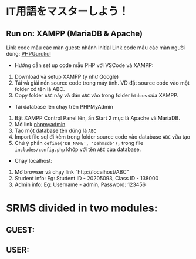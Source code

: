 # IT用語をマスターしよう！
## Run on: XAMPP (MariaDB & Apache)
Link code mẫu các màn guest: nhánh Initial
Link code mẫu các màn người dùng: [PHPGurukul](https://phpgurukul.com/old-age-home-management-system-using-php-and-mysql/#google_vignette)

* Hướng dẫn set up code mẫu PHP với VSCode và XAMPP:
1. Download và setup XAMPP (y như Google)
2. Tải và giải nén source code trong máy tính. VD đặt source code vào một folder có tên là ABC.
3. Copy folder ```ABC``` này và dán ```ABC``` vào trong folder ```htdocs``` của XAMPP.
* Tải database lên chạy trên PHPMyAdmin
1. Bật XAMPP Control Panel lên, ấn Start 2 mục là Apache và MariaDB.
2. Mở link [phpmyadmin](http://localhost/phpmyadmin)
3. Tạo một database tên đúng là ```ABC```
4. Import file sql đi kèm trong folder source code vào database ```ABC``` vừa tạo
5. Chú ý phần ```define('DB_NAME', 'oahmsdb');``` trong file ```includes/config.php``` khớp với tên ```ABC``` của database.
* Chạy localhost:
1. Mở browser và chạy link “http://localhost/ABC”
2. Student info: Eg: Student ID - 20205093, Class ID - 138000
3. Admin info: Eg: Username - admin, Password: 123456

# SRMS divided in two modules:
## GUEST:

## USER:

